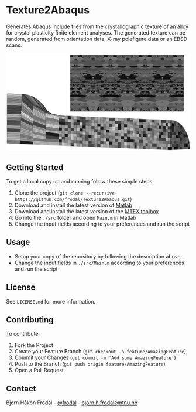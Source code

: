 # Texture2Abaqus

Generates Abaqus include files from the crystallographic texture of an alloy for crystal plasticity finite element analyses. The generated texture can be random, generated from orientation data, X-ray polefigure data or an EBSD scans.

![Mesh](Mesh.png "Example of the grain structure generated with Texture2Abaqus")

## Getting Started

To get a local copy up and running follow these simple steps.

1. Clone the project (`git clone --recursive https://github.com/frodal/Texture2Abaqus.git`)
2. Download and install the latest version of [Matlab](https://software.ntnu.no/ntnu/matlab)
3. Download and install the latest version of the [MTEX toolbox](https://mtex-toolbox.github.io/download)
4. Go into the `./src` folder and open `Main.m` in Matlab
5. Change the input fields according to your preferences and run the script

## Usage

- Setup your copy of the repository by following the description above
- Change the input fields in `./src/Main.m` according to your preferences and run the script

## License

See `LICENSE.md` for more information.

## Contributing

To contribute:

1. Fork the Project
2. Create your Feature Branch (`git checkout -b feature/AmazingFeature`)
3. Commit your Changes (`git commit -m 'Add some AmazingFeature'`)
4. Push to the Branch (`git push origin feature/AmazingFeature`)
5. Open a Pull Request

## Contact

Bjørn Håkon Frodal - [@frodal](https://github.com/frodal) - bjorn.h.frodal@ntnu.no
